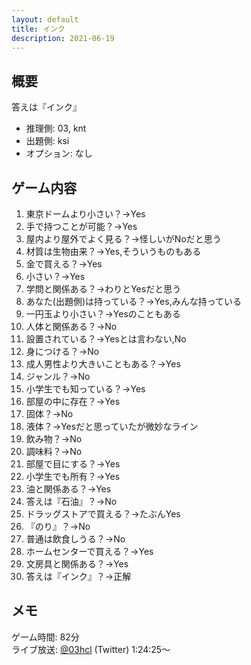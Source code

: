 ```yaml
---
layout: default
title: インク
description: 2021-06-19
---
```


## 概要

答えは『インク』

- 推理側: 03, knt
- 出題側: ksi
- オプション: なし

## ゲーム内容

1. 東京ドームより小さい？→Yes
2. 手で持つことが可能？→Yes
3. 屋内より屋外でよく見る？→怪しいがNoだと思う
4. 材質は生物由来？→Yes,そういうものもある
5. 金で買える？→Yes
6. 小さい？→Yes
7. 学問と関係ある？→わりとYesだと思う
8. あなた(出題側)は持っている？→Yes,みんな持っている
9. 一円玉より小さい？→Yesのこともある
10. 人体と関係ある？→No
11. 設置されている？→Yesとは言わない,No
12. 身につける？→No
13. 成人男性より大きいこともある？→Yes
14. ジャンル？→No
15. 小学生でも知っている？→Yes
16. 部屋の中に存在？→Yes
17. 固体？→No
18. 液体？→Yesだと思っていたが微妙なライン
19. 飲み物？→No
20. 調味料？→No
21. 部屋で目にする？→Yes
22. 小学生でも所有？→Yes
23. 油と関係ある？→Yes
24. 答えは『石油』？→No
25. ドラッグストアで買える？→たぶんYes
26. 『のり』？→No
27. 普通は飲食しうる？→No
28. ホームセンターで買える？→Yes
29. 文房具と関係ある？→Yes
30. 答えは『インク』？→正解

## メモ

ゲーム時間: 82分  
ライブ放送: [@03hcl](https://twitter.com/i/broadcasts/1OwGWVLkyoDKQ?t=1h24m25s) (Twitter) 1:24:25～
